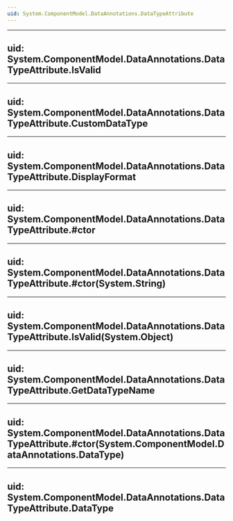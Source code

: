 ```yaml
---
uid: System.ComponentModel.DataAnnotations.DataTypeAttribute
---
```


---
uid: System.ComponentModel.DataAnnotations.DataTypeAttribute.IsValid
---

---
uid: System.ComponentModel.DataAnnotations.DataTypeAttribute.CustomDataType
---

---
uid: System.ComponentModel.DataAnnotations.DataTypeAttribute.DisplayFormat
---

---
uid: System.ComponentModel.DataAnnotations.DataTypeAttribute.#ctor
---

---
uid: System.ComponentModel.DataAnnotations.DataTypeAttribute.#ctor(System.String)
---

---
uid: System.ComponentModel.DataAnnotations.DataTypeAttribute.IsValid(System.Object)
---

---
uid: System.ComponentModel.DataAnnotations.DataTypeAttribute.GetDataTypeName
---

---
uid: System.ComponentModel.DataAnnotations.DataTypeAttribute.#ctor(System.ComponentModel.DataAnnotations.DataType)
---

---
uid: System.ComponentModel.DataAnnotations.DataTypeAttribute.DataType
---
